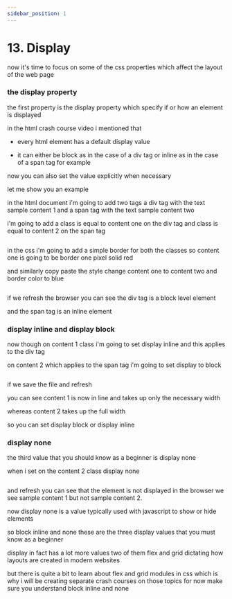 ```yaml
---
sidebar_position: 1
---
```


# 13. Display

now it's time to focus on some of the css properties which affect the layout
of the web page

### the display property

the first property is the display property
which specify if or how an element is displayed

in the html crash course video i mentioned that

- every html element has a default display value

- it can either be block as in the case of a div tag or inline as in the case of a span tag for example

now you can also set the value
explicitly when necessary

let me show you an example

in the html document i'm going to add
two tags a div tag with the text
sample content 1 and a span tag with the text
sample content two

i'm going to add a class
is equal to content one on the div tag and class is equal to content 2 on the
span tag

```html

```

in the css
i'm going to add a simple border for both the classes so content one
is going to be border one pixel solid red

and similarly copy paste the style change content one to content two
and border color to blue

```css

```

if we refresh the browser
you can see the div tag is a block level element

and the span tag is an inline
element

### display inline and display block

now though on content 1 class i'm going to set
display inline and this applies to the div tag

on content 2 which applies to the span tag i'm going to set display to block

```css

```

if we save the file and refresh

you can see content 1 is now in line and
takes up only the necessary width

whereas content 2 takes up the full width

so you can set display block or display inline

### display none

the third value that you should know as
a beginner is display none

when i set on the content 2 class display none

```css

```

and refresh you can see that the element is not displayed in the browser
we see sample content 1 but not sample content 2.

now display none is a value typically used with javascript to show or hide
elements

so block inline and none
these are the three display values that you must know as a beginner

display in fact has a lot more values two of them flex and grid dictating how layouts are
created in modern websites

but there is quite a bit to learn about flex and grid modules in css which is
why i will be creating separate crash courses on those topics
for now make sure you understand block inline and none
